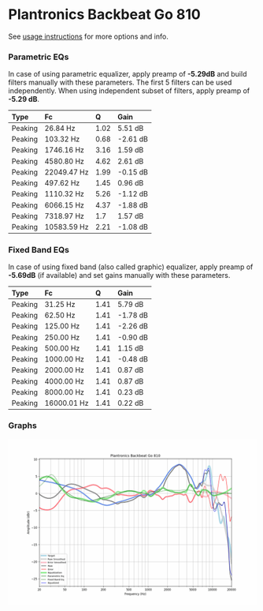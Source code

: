 # Plantronics Backbeat Go 810
See [usage instructions](https://github.com/jaakkopasanen/AutoEq#usage) for more options and info.

### Parametric EQs
In case of using parametric equalizer, apply preamp of **-5.29dB** and build filters manually
with these parameters. The first 5 filters can be used independently.
When using independent subset of filters, apply preamp of **-5.29 dB**.

| Type    | Fc          |    Q | Gain     |
|:--------|:------------|:-----|:---------|
| Peaking | 26.84 Hz    | 1.02 | 5.51 dB  |
| Peaking | 103.32 Hz   | 0.68 | -2.61 dB |
| Peaking | 1746.16 Hz  | 3.16 | 1.59 dB  |
| Peaking | 4580.80 Hz  | 4.62 | 2.61 dB  |
| Peaking | 22049.47 Hz | 1.99 | -0.15 dB |
| Peaking | 497.62 Hz   | 1.45 | 0.96 dB  |
| Peaking | 1110.32 Hz  | 5.26 | -1.12 dB |
| Peaking | 6066.15 Hz  | 4.37 | -1.88 dB |
| Peaking | 7318.97 Hz  | 1.7  | 1.57 dB  |
| Peaking | 10583.59 Hz | 2.21 | -1.08 dB |

### Fixed Band EQs
In case of using fixed band (also called graphic) equalizer, apply preamp of **-5.69dB**
(if available) and set gains manually with these parameters.

| Type    | Fc          |    Q | Gain     |
|:--------|:------------|:-----|:---------|
| Peaking | 31.25 Hz    | 1.41 | 5.79 dB  |
| Peaking | 62.50 Hz    | 1.41 | -1.78 dB |
| Peaking | 125.00 Hz   | 1.41 | -2.26 dB |
| Peaking | 250.00 Hz   | 1.41 | -0.90 dB |
| Peaking | 500.00 Hz   | 1.41 | 1.15 dB  |
| Peaking | 1000.00 Hz  | 1.41 | -0.48 dB |
| Peaking | 2000.00 Hz  | 1.41 | 0.87 dB  |
| Peaking | 4000.00 Hz  | 1.41 | 0.87 dB  |
| Peaking | 8000.00 Hz  | 1.41 | 0.23 dB  |
| Peaking | 16000.01 Hz | 1.41 | 0.22 dB  |

### Graphs
![](./Plantronics%20Backbeat%20Go%20810.png)